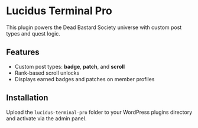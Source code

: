 # Lucidus Terminal Pro

This plugin powers the Dead Bastard Society universe with custom post types and quest logic.

## Features

- Custom post types: **badge**, **patch**, and **scroll**
- Rank-based scroll unlocks
- Displays earned badges and patches on member profiles

## Installation

Upload the `lucidus-terminal-pro` folder to your WordPress plugins directory and activate via the admin panel.
